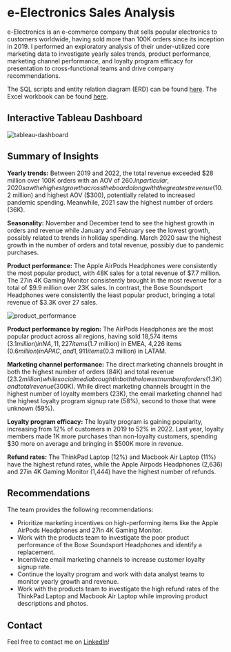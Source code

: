 # e-Electronics Sales Analysis

e-Electronics is an e-commerce company that sells popular electronics to customers worldwide, having sold more than 100K orders since its inception in 2019. I performed an exploratory analysis of their under-utilized core marketing data to investigate yearly sales trends, product performance, marketing channel performance, and loyalty program efficacy for presentation to cross-functional teams and drive company recommendations.

The SQL scripts and entity relation diagram (ERD) can be found [here](./sql_analysis/). The Excel workbook can be found [here](./excel_workbook/).

## Interactive Tableau Dashboard

![tableau-dashboard](https://github.com/jessicacampbell-astro/e-Electronics_sales_analysis/assets/23153120/63b23668-084d-48a5-8cce-65dc7399f7e2)

## Summary of Insights

**Yearly trends:** Between 2019 and 2022, the total revenue exceeded $28 million over 100K orders with an AOV of $260. In particular, 2020 saw the highest growth across the board along with the greatest revenue ($10.2 million) and highest AOV ($300), potentially related to increased pandemic spending. Meanwhile, 2021 saw the highest number of orders (36K).

**Seasonality:** November and December tend to see the highest growth in orders and revenue while January and February see the lowest growth, possibly related to trends in holiday spending. March 2020 saw the highest growth in the number of orders and total revenue, possibly due to pandemic purchases.

**Product performance:** The Apple AirPods Headphones were consistently the most popular product, with 48K sales for a total revenue of $7.7 million. The 27in 4K Gaming Monitor consistently brought in the most revenue for a total of $9.9 million over 23K sales. In contrast, the Bose Soundsport Headphones were consistently the least popular product, bringing a total revenue of $3.3K over 27 sales.

![product_performance](https://github.com/jessicacampbell-astro/e-Electronics_analysis/assets/23153120/77ccc229-490d-4a53-af9d-b2b3ee5daca4)

**Product performance by region:** The AirPods Headphones are the most popular product across all regions, having sold 18,574 items ($3.1 million) in NA, 11,227 items ($1.7 million) in EMEA, 4,226 items ($0.6 million) in APAC, and 1,911 items ($0.3 million) in LATAM.

**Marketing channel performance:** The direct marketing channels brought in both the highest number of orders (84K) and total revenue ($23.2 million) while social media brought in both the lowest number of orders (1.3K) and total revenue ($300K). While direct marketing channels brought in the highest number of loyalty members (23K), the email marketing channel had the highest loyalty program signup rate (58%), second to those that were unknown (59%). 

**Loyalty program efficacy:** The loyalty program is gaining popularity, increasing from 12% of customers in 2019 to 52% in 2022. Last year, loyalty members made 1K more purchases than non-loyalty customers, spending $30 more on average and bringing in $500K more in revenue.

**Refund rates:** The ThinkPad Laptop (12%) and Macbook Air Laptop (11%) have the highest refund rates, while the Apple Airpods Headphones (2,636) and 27in 4K Gaming Monitor (1,444) have the highest number of refunds.

## Recommendations

The team provides the following recommendations:

- Prioritize marketing incentives on high-performing items like the Apple AirPods Headphones and 27in 4K Gaming Monitor.
- Work with the products team to investigate the poor product performance of the Bose Soundsport Headphones and identify a replacement.
- Incentivize email marketing channels to increase customer loyalty signup rate.
- Continue the loyalty program and work with data analyst teams to monitor yearly growth and revenue.
- Work with the products team to investigate the high refund rates of the ThinkPad Laptop and Macbook Air Laptop while improving product descriptions and photos.

## Contact

Feel free to contact me on [LinkedIn](https://www.linkedin.com/in/jessicacampbell-astro/)!
